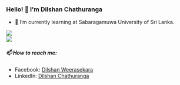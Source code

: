 ### Hello! 👋 I'm Dilshan Chathuranga

- 🌱 I’m currently learning at Sabaragamuwa University of Sri Lanka.

<a href="https://github.com/wadchathuranga">
  <img src='https://github-readme-stats.vercel.app/api?username=wadchathuranga&&show_icons=true&title_color=ffffff&icon_color=bb2acf&text_color=daf7dc&bg_color=151515'>
</a>

<br>

<a href="https://github.com/wadchathuranga">
  <img align="center" src="https://github-readme-stats.vercel.app/api/top-langs/?username=wadchathuranga&theme=dark&hide_langs_below=1" />
</a>

##### 📫 How to reach me:
- Facebook: [Dilshan Weerasekara](https://www.facebook.com/dilshan.chathuranga.16)
- LinkedIn: [Dilshan Chathuranga](https://www.linkedin.com/in/dilshan-chathuranga-2a5a291a8/)


<!--
**wadchathuranga/wadchathuranga** is a ✨ _special_ ✨ repository because its `README.md` (this file) appears on your GitHub profile.

Here are some ideas to get you started:

- 🔭 I’m currently working on ...
- 🌱 I’m currently learning ...
- 👯 I’m looking to collaborate on ...
- 🤔 I’m looking for help with ...
- 💬 Ask me about ...
- 📫 How to reach me: ...
- 😄 Pronouns: ...
- ⚡ Fun fact: ...

**Your Contact Icons**
<a href="#">
  <img align="left" alt="#" width="22px" src="https://cdn.jsdelivr.net/npm/simple-icons@v3/icons/twitter.svg" />
</a>
<a href="https://linkedin.com/in/dilshan-chathuranga-2a5a291a8/">
  <img align="left" alt="Pawan's Linkdein" width="22px" src="https://cdn.jsdelivr.net/npm/simple-icons@v3/icons/linkedin.svg" />
</a>
<a href="https://github.com/wadchathuranga">
  <img align="left" alt="Pawan's Github" width="22px" src="https://cdn.jsdelivr.net/npm/simple-icons@v3/icons/github.svg" />
</a>
<a href="#">
  <img align="left" alt="#" width="22px" src="https://cdn.jsdelivr.net/npm/simple-icons@v3/icons/telegram.svg" />
</a>
<a href="#">
  <img align="left" alt="#" width="22px" src="https://cdn.jsdelivr.net/npm/simple-icons@v3/icons/instagram.svg" />
</a>
<a href="https://www.facebook.com/dilshan.chathuranga.16">
  <img align="left" alt="#" width="22px" src="https://cdn.jsdelivr.net/npm/simple-icons@v3/icons/facebook.svg" />
</a>
<a href="#">
  <img align="left" alt="#" width="22px" src="https://cdn.jsdelivr.net/npm/simple-icons@v3/icons/youtube.svg" />
</a>


*Another Way to social contacts*
[![Twitter: imthepk](https://img.shields.io/twitter/follow/wadchathuranga?style=social)](https://twitter.com/wadchathuranga)
[![Linkedin: imthepk](https://img.shields.io/badge/-wadchathuranga-blue?style=flat-square&logo=Linkedin&logoColor=white&link=https://www.linkedin.com/in/wadchathuranga/)](https://www.linkedin.com/in/imthepk/)
[![GitHub iampawan](https://img.shields.io/github/followers/iampawan?label=follow&style=social)](https://github.com/wadchathuranga)
[![website](https://img.shields.io/badge/PortfolioWebsite-pawan.live-2648ff?style=flat-square&logo=google-chrome)](url_here)


**Your Stats of Github**
If you want change (username, title_color, icon_color, text_color, and bg_color) you can change whatever you wants:
<a href="https://github.com/wadchathuranga">
  <img src='https://github-readme-stats.vercel.app/api?username=wadchathuranga&&show_icons=true&title_color=ffffff&icon_color=bb2acf&text_color=daf7dc&bg_color=151515'>
</a>

**Languages**
<a href="https://github.com/wadchathuranga">
  <img align="center" src="https://github-readme-stats.vercel.app/api/top-langs/?username=wadchathuranga&theme=dark&hide_langs_below=1" />
</a>

**Languages and Tools:**  
<code><img height="20" src="https://raw.githubusercontent.com/github/explore/80688e429a7d4ef2fca1e82350fe8e3517d3494d/topics/flutter/flutter.png"></code>
<code><img height="20" src="https://raw.githubusercontent.com/github/explore/80688e429a7d4ef2fca1e82350fe8e3517d3494d/topics/dart/dart.png"></code>
<code><img height="20" src="https://raw.githubusercontent.com/github/explore/80688e429a7d4ef2fca1e82350fe8e3517d3494d/topics/android/android.png"></code>
<code><img height="20" src="https://raw.githubusercontent.com/github/explore/80688e429a7d4ef2fca1e82350fe8e3517d3494d/topics/javascript/javascript.png"></code>
<code><img height="20" src="https://raw.githubusercontent.com/github/explore/80688e429a7d4ef2fca1e82350fe8e3517d3494d/topics/vue/vue.png"></code>
<code><img height="20" src="https://raw.githubusercontent.com/github/explore/80688e429a7d4ef2fca1e82350fe8e3517d3494d/topics/nodejs/nodejs.png"></code>

**How to pin repository | you can change some attributes | theme: light/dark**
<a href="https://github.com/wadchathuranga/<your_repository_name_here>">
 <img align="center" src="https://github-readme-stats.vercel.app/api/pin/?username=wadchathuranga&repo=<your_repository_name_here>&theme=light" />
</a>

-->
